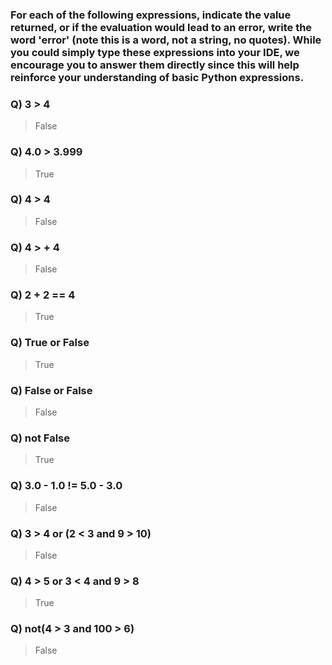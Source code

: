 ### For each of the following expressions, indicate the value returned, or if the evaluation would lead to an error, write the word 'error' (note this is a word, not a string, no quotes). While you could simply type these expressions into your IDE, we encourage you to answer them directly since this will help reinforce your understanding of basic Python expressions.

### Q) 3 > 4
> False

### Q) 4.0 > 3.999
> True

### Q) 4 > 4
> False

### Q) 4 > + 4
> False

### Q) 2 + 2 == 4
> True

### Q) True or False
> True

### Q) False or False
> False

### Q) not False
> True

### Q) 3.0 - 1.0 != 5.0 - 3.0
> False

### Q) 3 > 4 or (2 < 3 and 9 > 10)
> False

### Q) 4 > 5 or 3 < 4 and 9 > 8
> True

### Q) not(4 > 3 and 100 > 6)
> False

 